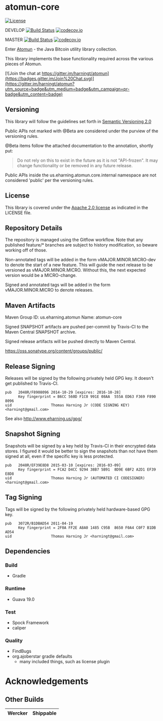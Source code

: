 # atomun-core

[![License](http://img.shields.io/badge/license-Apache_2-red.svg)][Apache2.0]

DEVELOP [![Build Status](https://travis-ci.org/harningt/atomun-core.svg?branch=develop)](https://travis-ci.org/harningt/atomun-core) [![codecov.io](https://codecov.io/github/harningt/atomun-core/coverage.svg?branch=develop)](https://codecov.io/github/harningt/atomun-core?branch=develop)

MASTER [![Build Status](https://travis-ci.org/harningt/atomun-core.svg?branch=master)](https://travis-ci.org/harningt/atomun-core) [![codecov.io](https://codecov.io/github/harningt/atomun-core/coverage.svg?branch=master)](https://codecov.io/github/harningt/atomun-core?branch=master)

Enter [Atomun](https://github.com/harningt/atomun) - the Java Bitcoin utility library collection.

This library implements the base functionality required across the various
pieces of Atomun.

[![Join the chat at https://gitter.im/harningt/atomun](https://badges.gitter.im/Join%20Chat.svg)](https://gitter.im/harningt/atomun?utm_source=badge&utm_medium=badge&utm_campaign=pr-badge&utm_content=badge)


## Versioning

This library will follow the guidelines set forth in [Semantic Versioning 2.0][SemVer2.0]

Public APIs not marked with @Beta are considered under the purview of the versioning rules.

@Beta items follow the attached documentation to the annotation, shortly put:

> Do not rely on this to exist in the future as it is not "API-frozen".
> It may change functionality or be removed in any future release.

Public APIs inside the us.eharning.atomun.core.internal namespace are not
considered 'public' per the versioning rules.

## License

This library is covered under the [Apache 2.0 license][Apache2.0] as indicated in the LICENSE file.

## Repository Details

The repository is managed using the Gitflow workflow. Note that any published
feature/* branches are subject to history modification, so beware working
off of those.

Non-annotated tags will be added in the form vMAJOR.MINOR.MICRO-dev to denote the
start of a new feature. This will guide the next release to be versioned as
vMAJOR.MINOR.MICRO. Without this, the next expected version would be a MICRO-change.

Signed and annotated tags will be added in the form vMAJOR.MINOR.MICRO to denote
releases.

## Maven Artifacts

Maven Group ID: us.eharning.atomun
Name: atomun-core

Signed SNAPSHOT artifacts are pushed per-commit by Travis-CI to the
Maven Central SNAPSHOT archive.

Signed release artifacts will be pushed directly to Maven Central.

<https://oss.sonatype.org/content/groups/public/>

## Release Signing

Releases will be signed by the following privately held GPG key. It doesn't
get published to Travis-CI.

    pub   2048R/F8908096 2014-10-29 [expires: 2016-10-28]
          Key fingerprint = B6CC 560D F1C0 991E 08AA  555A ED63 F369 F890 8096
    uid                  Thomas Harning Jr (CODE SIGNING KEY) <harningt@gmail.com>

See also <http://www.eharning.us/gpg/>

## Snapshot Signing

Snapshots will be signed by a key held by Travis-CI in their encrypted
data stores. I figured it would be better to sign the snapshots than not
have them signed at all, even if the specific key is less protected.

    pub   2048R/EF39E8D8 2015-03-10 [expires: 2016-03-09]
          Key fingerprint = FCA2 D4CC 9294 38B7 5B91  8D9E 6BF2 A2D1 EF39 E8D8
    uid                  Thomas Harning Jr (AUTOMATED CI CODESIGNER) <harningt@gmail.com>

## Tag Signing

Tags will be signed by the following privately held hardware-based GPG key.

    pub   3072R/B1DBAD54 2011-04-19
          Key fingerprint = 2F0A FF2E A8A0 1485 C95B  8650 F0A4 C0F7 B1DB AD54
    uid                  Thomas Harning Jr <harningt@gmail.com>

## Dependencies
### Build

 * Gradle

### Runtime

 * Guava 19.0

### Test

 * Spock Framework
 * caliper

### Quality

 * FindBugs
 * org.ajoberstar gradle defaults
    * many included things, such as license plugin

# Acknowledgements

## Other Builds

| Wercker | Shippable |
|---------|-----------|

[Apache2.0]: http://www.apache.org/licenses/LICENSE-2.0
[SemVer2.0]: http://semver.org/spec/v2.0.0.html
